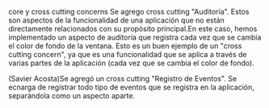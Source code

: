 core y cross cutting concerns
Se agrego cross cutting "Auditoría". Estos son aspectos de la funcionalidad de una aplicación que no están directamente relacionados con su propósito principal.En este caso, hemos implementado un aspecto de auditoría que registra cada vez que se cambia el color de fondo de la ventana. Esto es un buen ejemplo de un "cross cutting concern", ya que es una funcionalidad que se aplica a través de varias partes de la aplicación (cada vez que se cambia el color de fondo).

(Savier Acosta)Se agregó un cross cutting "Registro de Eventos". Se ecnarga de registrar todo tipo de eventos que se registra en la aplicación, separándola como un aspecto aparte.